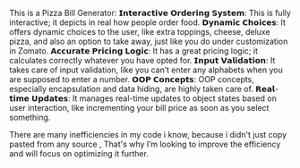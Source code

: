 This is a Pizza Bill Generator:
𝗜𝗻𝘁𝗲𝗿𝗮𝗰𝘁𝗶𝘃𝗲 𝗢𝗿𝗱𝗲𝗿𝗶𝗻𝗴 𝗦𝘆𝘀𝘁𝗲𝗺:
This is fully interactive; it depicts in real how people order food.
𝗗𝘆𝗻𝗮𝗺𝗶𝗰 𝗖𝗵𝗼𝗶𝗰𝗲𝘀:
It offers dynamic choices to the user, like extra toppings, cheese, deluxe pizza, and also an option to take away, just like you do under customization in Zomato.
𝗔𝗰𝗰𝘂𝗿𝗮𝘁𝗲 𝗣𝗿𝗶𝗰𝗶𝗻𝗴 𝗟𝗼𝗴𝗶𝗰:
It has a great pricing logic; it calculates correctly whatever you have opted for.
𝗜𝗻𝗽𝘂𝘁 𝗩𝗮𝗹𝗶𝗱𝗮𝘁𝗶𝗼𝗻:
It takes care of input validation, like you can’t enter any alphabets when you are supposed to enter a number.
𝗢𝗢𝗣 𝗖𝗼𝗻𝗰𝗲𝗽𝘁𝘀:
OOP concepts, especially encapsulation and data hiding, are highly taken care of.
𝗥𝗲𝗮𝗹-𝘁𝗶𝗺𝗲 𝗨𝗽𝗱𝗮𝘁𝗲𝘀:
It manages real-time updates to object states based on user interaction, like incrementing your bill price as soon as you select something.

There are many inefficiencies in my code i know, because i didn't just copy pasted from any source , That's why I’m looking to improve the efficiency and will focus on optimizing it further.
